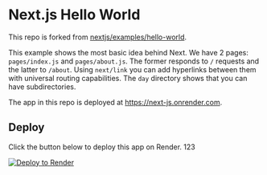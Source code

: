 # Next.js Hello World

This repo is forked from [nextjs/examples/hello-world](https://github.com/zeit/next.js/tree/canary/examples/hello-world).

This example shows the most basic idea behind Next. We have 2 pages: `pages/index.js` and `pages/about.js`. The former responds to `/` requests and the latter to `/about`. Using `next/link` you can add hyperlinks between them with universal routing capabilities. The `day` directory shows that you can have subdirectories.

The app in this repo is deployed at https://next-js.onrender.com.

## Deploy

Click the button below to deploy this app on Render.
123

[![Deploy to Render](https://render.com/images/deploy-to-render-button.svg)](https://render.com/deploy)
